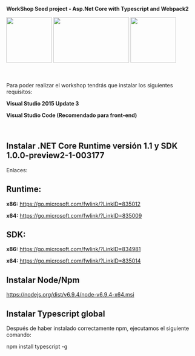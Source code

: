 
**WorkShop Seed project - Asp.Net Core with Typescript and Webpack2**


<img src="https://avatars2.githubusercontent.com/u/9141961?v=3&s=400" height="120" width="120">
<img src="https://huangxuan.me/js-module-7day/attach/webpack-icon.png" height="120" width="200">
<img src="http://www.typescriptlang.org/assets/images/icons/apple-touch-icon-180x180.png" height="120" width="120">


<br/><br/>
Para poder realizar el workshop tendrás que instalar los siguientes requisitos:

**Visual Studio 2015 Update 3**

**Visual Studio Code (Recomendado para front-end)**

<br/>

**Instalar .NET Core Runtime versión 1.1 y SDK 1.0.0-preview2-1-003177**
------------------------------------------------------------------------

Enlaces:

**Runtime:**
------------

**x86:**
https://go.microsoft.com/fwlink/?LinkID=835012

**x64:**
https://go.microsoft.com/fwlink/?LinkID=835009

**SDK:**
------------

**x86:**
https://go.microsoft.com/fwlink/?LinkID=834981

**x64:**
https://go.microsoft.com/fwlink/?LinkID=835014


**Instalar Node/Npm**
------------------------------------------------------------------------

https://nodejs.org/dist/v6.9.4/node-v6.9.4-x64.msi


**Instalar Typescript global**
------------------------------------------------------------------------
Después de haber instalado correctamente npm, ejecutamos el siguiente comando:

npm install typescript -g
